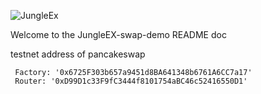 ![JungleEx](https://ipfs.io/ipfs/QmSqktoxt6VagJt7azEmxCqKm8C7GbyjWeaREEeFbvvGtz "Logo Title Text 1")

Welcome to the JungleEX-swap-demo README doc

testnet address of pancakeswap
````
 Factory: '0x6725F303b657a9451d8BA641348b6761A6CC7a17'
 Router: '0xD99D1c33F9fC3444f8101754aBC46c52416550D1'
 ````